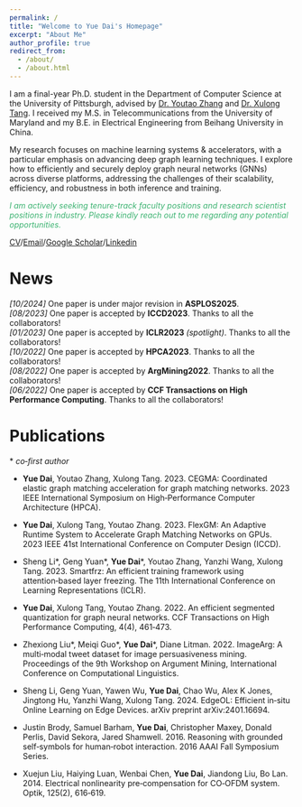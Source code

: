 ```yaml
---
permalink: /
title: "Welcome to Yue Dai's Homepage"
excerpt: "About Me"
author_profile: true
redirect_from: 
  - /about/
  - /about.html
---
```



I am a final-year Ph.D. student in the Department of Computer Science at the University of Pittsburgh, advised by [Dr. Youtao Zhang](https://people.cs.pitt.edu/~zhangyt/) and [Dr. Xulong Tang](https://xzt102.github.io/).  I received my M.S. in Telecommunications from the University of Maryland and my B.E. in Electrical Engineering from Beihang University in China.

My research focuses on machine learning systems & accelerators, with a particular emphasis on advancing deep graph learning techniques. I explore how to efficiently and securely deploy graph neural networks (GNNs) across diverse platforms, addressing the challenges of their scalability, efficiency, and robustness in both inference and training.

<p style="color: MediumSeaGreen; font-style: italic;">
  I am actively seeking tenure-track faculty positions and research scientist positions in industry. Please kindly reach out to me regarding any potential opportunities.
</p>

[CV](../files/Curriculum_Vitae.pdf)/[Email](yud42@pitt.edu)/[Google Scholar](https://scholar.google.com/citations?user=f3zYpYwAAAAJ&hl=en)/[Linkedin](https://www.linkedin.com/in/yue-dai-aa8a9012b/)

News
======
_[10/2024]_ One paper is under major revision in **ASPLOS2025**.\
_[08/2023]_ One paper is accepted by **ICCD2023**. Thanks to all the collaborators!\
_[01/2023]_ One paper is accepted by **ICLR2023** _(spotlight)_. Thanks to all the collaborators!\
_[10/2022]_ One paper is accepted by **HPCA2023**. Thanks to all the collaborators!\
_[08/2022]_ One paper is accepted by **ArgMining2022**. Thanks to all the collaborators!\
_[06/2022]_ One paper is accepted by **CCF Transactions on High Performance Computing**. Thanks to all the collaborators!

Publications
======
\* *co‑first author*

- **Yue Dai**, Youtao Zhang, Xulong Tang. 2023. CEGMA: Coordinated elastic graph matching acceleration for graph matching networks. 2023 IEEE International Symposium on High‑Performance Computer Architecture (HPCA).

- **Yue Dai**, Xulong Tang, Youtao Zhang. 2023. FlexGM: An Adaptive Runtime System to Accelerate Graph Matching Networks on GPUs. 2023 IEEE 41st International Conference on Computer Design (ICCD).

- Sheng Li\*, Geng Yuan\*, **Yue Dai***, Youtao Zhang, Yanzhi Wang, Xulong Tang. 2023. Smartfrz: An efficient training framework using attention‑based layer freezing. The 11th International Conference on Learning Representations (ICLR).

- **Yue Dai**, Xulong Tang, Youtao Zhang. 2022. An efficient segmented quantization for graph neural networks. CCF Transactions on High Performance Computing, 4(4), 461‑473.

- Zhexiong Liu\*, Meiqi Guo\*, **Yue Dai***, Diane Litman. 2022. ImageArg: A multi‑modal tweet dataset for image persuasiveness mining. Proceedings of the 9th Workshop on Argument Mining, International Conference on Computational Linguistics.

- Sheng Li, Geng Yuan, Yawen Wu, **Yue Dai**, Chao Wu, Alex K Jones, Jingtong Hu, Yanzhi Wang, Xulong Tang. 2024. EdgeOL: Efficient in‑situ Online Learning on Edge Devices. arXiv preprint arXiv:2401.16694.

- Justin Brody, Samuel Barham, **Yue Dai**, Christopher Maxey, Donald Perlis, David Sekora, Jared Shamwell. 2016. Reasoning with grounded self‑symbols for human‑robot interaction. 2016 AAAI Fall Symposium Series.

- Xuejun Liu, Haiying Luan, Wenbai Chen, **Yue Dai**, Jiandong Liu, Bo Lan. 2014. Electrical nonlinearity pre‑compensation for CO‑OFDM system. Optik, 125(2), 616‑619.
